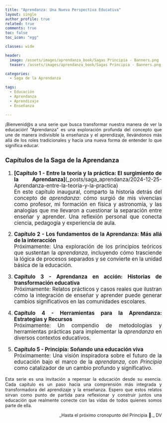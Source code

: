 ```yaml
---
title: "Aprendanza: Una Nueva Perspectiva Educativa"
layout: single
author_profile: true
related: true
comments: true
toc: false
toc_icon: "egg"

classes: wide

header:
  image: /assets/images/aprendanza_book/Sagas Principia - Banners.png
  teaser: /assets/images/aprendanza_book/Sagas Principia - Banners.png

categories:
  - Saga de la Aprendanza

tags:
  - Educación
  - Aprendanza
  - Aprendizaje
  - Enseñanza

---
```


<div align="justify" markdown="1">
¡Bienvenid@s a una serie que busca transformar nuestra manera de ver la educación! "Aprendanza" es una exploración profunda del concepto que une de manera indivisible la enseñanza y el aprendizaje, llevándonos más allá de los roles tradicionales y hacia una nueva forma de entender lo que significa educar.

<div markdown="1" style="font-size: 1.2em;">

### **Capítulos de la Saga de la Aprendanza**

1. **[Capítulo 1 - Entre la teoría y la práctica: El surgimiento de la Aprendanza]**(_posts/saga_aprendanza/2024-12-25-Aprendanza-entre-la-teoria-y-la-practica)  
   En este capítulo inaugural, comparto la historia detrás del concepto de *aprendanza*: cómo surgió de mis vivencias como profesor, mi formación en física y astronomía, y las analogías que me llevaron a cuestionar la separación entre enseñar y aprender. Una reflexión personal que conecta ciencia, pedagogía y experiencia de aula.

2. **Capítulo 2 - Los fundamentos de la Aprendanza: Más allá de la interacción**  
   Próximamente: Una exploración de los principios teóricos que sustentan la *aprendanza*, incluyendo cómo trasciende la lógica de procesos separados y se convierte en la unidad básica de la educación.

3. **Capítulo 3 - Aprendanza en acción: Historias de transformación educativa**  
   Próximamente: Relatos prácticos y casos reales que ilustran cómo la integración de enseñar y aprender puede generar cambios significativos en las comunidades escolares.

4. **Capítulo 4 - Herramientas para la Aprendanza: Estrategias y Recursos**  
   Próximamente: Un compendio de metodologías y herramientas prácticas para implementar la *aprendanza* en diversos contextos educativos.

5. **Capítulo 5 - Principia: Soñando una educación viva**  
   Próximamente: Una visión inspiradora sobre el futuro de la educación bajo el marco de la *aprendanza*, con *Principia* como catalizador de un cambio profundo y significativo.

</div>

Esta serie es una invitación a repensar la educación desde su esencia. Cada capítulo es un paso hacia una comprensión más integrada y transformadora del aprendizaje y la enseñanza. Espero que estos relatos sirvan como punto de partida para reflexionar y construir juntos una educación que realmente conecte con las vidas de todos quienes somos parte de ella.

<div align="right" markdown="1">
_Hasta el próximo cronopunto del Principia 🥚._  
DV  
</div>

</div>
